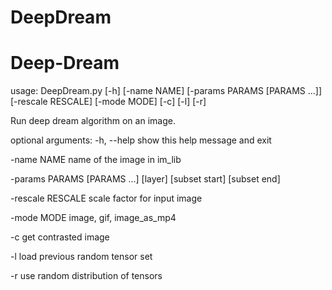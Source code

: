 # DeepDream
# Deep-Dream

usage: DeepDream.py [-h] [-name NAME] [-params PARAMS [PARAMS ...]]
                    [-rescale RESCALE] [-mode MODE] [-c] [-l] [-r]

Run deep dream algorithm on an image.


optional arguments:
  -h, --help            show this help message and exit
  
  -name NAME            name of the image in im_lib
  
  -params PARAMS [PARAMS ...]
                        [layer] [subset start] [subset end]
                        
-rescale RESCALE      scale factor for input image

-mode MODE            image, gif, image_as_mp4

-c                    get contrasted image

-l                    load previous random tensor set

-r                    use random distribution of tensors
